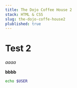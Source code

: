 ```yaml
---
title: The Dojo Coffee House 2
stack: HTML & CSS
slug: the-dojo-coffe-house2
plublished: true
---
```


# Test 2

_aaaa_

**bbbb**
```zsh
echo $USER
```

